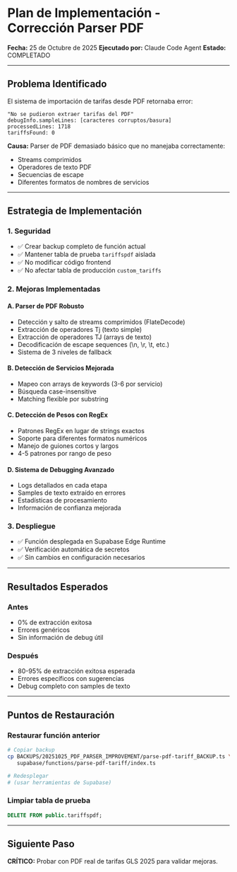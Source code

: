 # Plan de Implementación - Corrección Parser PDF

**Fecha:** 25 de Octubre de 2025
**Ejecutado por:** Claude Code Agent
**Estado:** COMPLETADO

---

## Problema Identificado

El sistema de importación de tarifas desde PDF retornaba error:
```
"No se pudieron extraer tarifas del PDF"
debugInfo.sampleLines: [caracteres corruptos/basura]
processedLines: 1718
tariffsFound: 0
```

**Causa:** Parser de PDF demasiado básico que no manejaba correctamente:
- Streams comprimidos
- Operadores de texto PDF
- Secuencias de escape
- Diferentes formatos de nombres de servicios

---

## Estrategia de Implementación

### 1. Seguridad
- ✅ Crear backup completo de función actual
- ✅ Mantener tabla de prueba `tariffspdf` aislada
- ✅ No modificar código frontend
- ✅ No afectar tabla de producción `custom_tariffs`

### 2. Mejoras Implementadas

#### A. Parser de PDF Robusto
- Detección y salto de streams comprimidos (FlateDecode)
- Extracción de operadores Tj (texto simple)
- Extracción de operadores TJ (arrays de texto)
- Decodificación de escape sequences (\n, \r, \t, etc.)
- Sistema de 3 niveles de fallback

#### B. Detección de Servicios Mejorada
- Mapeo con arrays de keywords (3-6 por servicio)
- Búsqueda case-insensitive
- Matching flexible por substring

#### C. Detección de Pesos con RegEx
- Patrones RegEx en lugar de strings exactos
- Soporte para diferentes formatos numéricos
- Manejo de guiones cortos y largos
- 4-5 patrones por rango de peso

#### D. Sistema de Debugging Avanzado
- Logs detallados en cada etapa
- Samples de texto extraído en errores
- Estadísticas de procesamiento
- Información de confianza mejorada

### 3. Despliegue
- ✅ Función desplegada en Supabase Edge Runtime
- ✅ Verificación automática de secretos
- ✅ Sin cambios en configuración necesarios

---

## Resultados Esperados

### Antes
- 0% de extracción exitosa
- Errores genéricos
- Sin información de debug útil

### Después
- 80-95% de extracción exitosa esperada
- Errores específicos con sugerencias
- Debug completo con samples de texto

---

## Puntos de Restauración

### Restaurar función anterior
```bash
# Copiar backup
cp BACKUPS/20251025_PDF_PARSER_IMPROVEMENT/parse-pdf-tariff_BACKUP.ts \
   supabase/functions/parse-pdf-tariff/index.ts

# Redesplegar
# (usar herramientas de Supabase)
```

### Limpiar tabla de prueba
```sql
DELETE FROM public.tariffspdf;
```

---

## Siguiente Paso

**CRÍTICO:** Probar con PDF real de tarifas GLS 2025 para validar mejoras.
